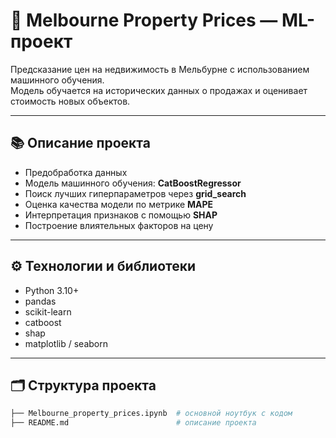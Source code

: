# 🏡 Melbourne Property Prices — ML-проект

Предсказание цен на недвижимость в Мельбурне с использованием машинного обучения.  
Модель обучается на исторических данных о продажах и оценивает стоимость новых объектов.

---

## 📚 Описание проекта

- Предобработка данных 
- Модель машинного обучения: **CatBoostRegressor**
- Поиск лучших гиперпараметров через **grid_search**
- Оценка качества модели по метрике **MAPE**
- Интерпретация признаков с помощью **SHAP**
- Построение  влиятельных факторов на цену
---

## ⚙️ Технологии и библиотеки

- Python 3.10+
- pandas
- scikit-learn
- catboost
- shap
- matplotlib / seaborn

---

## 🗂️ Структура проекта

```bash
├── Melbourne_property_prices.ipynb  # основной ноутбук с кодом
├── README.md                        # описание проекта
